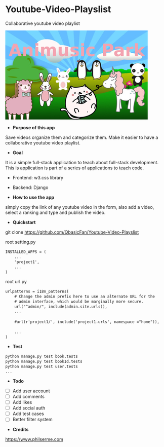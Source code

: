 # Youtube-Video-Playslist
Collaborative youtube video playlist

![Screenshot](/animusicpark.jpg?raw=true "Phil Serme, More translate App")



* **Purpose of this app**

Save videos organize them and categorize them. Make it easier to have a collaborative youtube video playlist. 

* **Goal**

It is a simple full-stack application to teach about full-stack development. This is application is part of a series of applications to teach code.

* Frontend: w3.css library
* Backend: Django


* **How to use the app**

simply copy the link of any youtube video in the form, also add a video, select a ranking and type and publish the video.


* **Quickstart** 

git clone https://github.com/QbasicFan/Youtube-Video-Playslist


root setting.py
```
INSTALLED_APPS = (
    ...
    'project1',
    ...
)
```

root url.py
```
urlpatterns = i18n_patterns(
    # Change the admin prefix here to use an alternate URL for the
    # admin interface, which would be marginally more secure.
    url("^admin/", include(admin.site.urls)),
	...

    #url(r'project1/', include('project1.urls', namespace ="home")),

	...
)
```

* **Test** 
```
python manage.py test book.tests
python manage.py test bookId.tests
python manage.py test user.tests
...
```

* **Todo**

* [ ] Add user account
* [ ] Add comments
* [ ] Add likes
* [ ] Add social auth
* [ ] Add test cases
* [ ] Better filter system

* **Credits** 

https://www.philserme.com


